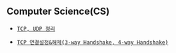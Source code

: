 ## Computer Science(CS)
  - [`TCP, UDP 정리`](https://github.com/JuHyun419/study/blob/master/computer-science/TCP,UDP.md)

  - [`TCP 연결설정&해제(3-way Handshake, 4-way Handshake)`](https://github.com/JuHyun419/study/blob/master/computer-science/TCP-%EC%97%B0%EA%B2%B0%EC%84%A4%EC%A0%95%26%ED%95%B4%EC%A0%9C.md)

